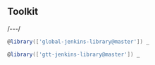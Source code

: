 ## Toolkit

/---/
```groovy
@library(['global-jenkins-library@master']) _
```
```groovy
@library(['gtt-jenkins-library@master']) _
```
